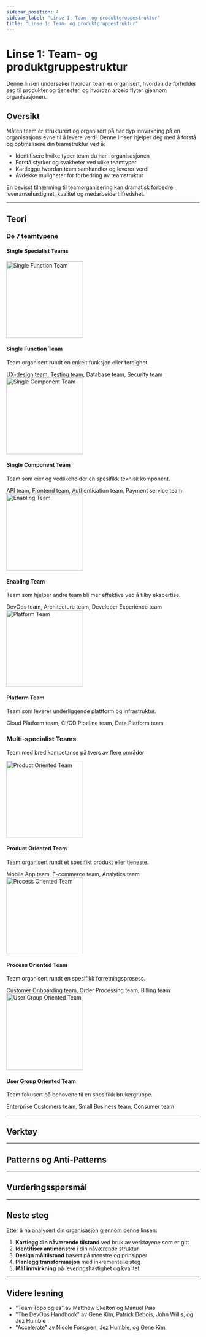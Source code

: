 ```yaml
---
sidebar_position: 4
sidebar_label: "Linse 1: Team- og produktgruppestruktur"
title: "Linse 1: Team- og produktgruppestruktur"
---
```


# Linse 1: Team- og produktgruppestruktur

Denne linsen undersøker hvordan team er organisert, hvordan de forholder seg til produkter og tjenester, og hvordan arbeid flyter gjennom organisasjonen.

## Oversikt

Måten team er strukturert og organisert på har dyp innvirkning på en organisasjons evne til å levere verdi. Denne linsen hjelper deg med å forstå og optimalisere din teamstruktur ved å:

- Identifisere hvilke typer team du har i organisasjonen
- Forstå styrker og svakheter ved ulike teamtyper
- Kartlegge hvordan team samhandler og leverer verdi
- Avdekke muligheter for forbedring av teamstruktur

En bevisst tilnærming til teamorganisering kan dramatisk forbedre leveransehastighet, kvalitet og medarbeidertilfredshet.

---

## Teori

<style>
{`
.single-specialist-grid {
  display: grid;
  grid-template-columns: repeat(2, 1fr);
  gap: 1.5rem;
  margin: 2rem 0;
}

.multi-specialist-grid {
  display: grid;
  grid-template-columns: repeat(3, 1fr);
  gap: 1.5rem;
  margin: 2rem 0;
}

.team-box {
  background: var(--ifm-card-background-color);
  border: 1px solid var(--ifm-color-emphasis-300);
  border-radius: 8px;
  padding: 1.5rem;
  text-align: center;
  transition: transform 0.3s ease, box-shadow 0.3s ease;
}

.team-box:hover {
  transform: translateY(-2px);
  box-shadow: var(--ifm-global-shadow-md);
  border-color: var(--ifm-color-primary);
}

.team-box img {
  margin-bottom: 1rem;
}

.team-box h4 {
  color: var(--ifm-color-primary);
  margin-bottom: 0.5rem;
}

.team-box p {
  font-size: 0.9rem;
  margin-bottom: 1rem;
}

.team-examples {
  font-size: 0.85rem;
  color: var(--ifm-color-emphasis-600);
  font-style: italic;
}

`}
</style>

### De 7 teamtypene

#### Single Specialist Teams

<div className="single-specialist-grid">

<div className="team-box">
<img src="/img/Single%20Function%20Team.png" alt="Single Function Team" width="200" />
<h4>Single Function Team</h4>
<p>Team organisert rundt en enkelt funksjon eller ferdighet.</p>
<div className="team-examples">
UX-design team, Testing team, Database team, Security team
</div>
</div>

<div className="team-box">
<img src="/img/Single%20component%20team.png" alt="Single Component Team" width="200" />
<h4>Single Component Team</h4>
<p>Team som eier og vedlikeholder en spesifikk teknisk komponent.</p>
<div className="team-examples">
API team, Frontend team, Authentication team, Payment service team
</div>
</div>

<div className="team-box">
<img src="/img/Enabling%20team.png" alt="Enabling Team" width="200" />
<h4>Enabling Team</h4>
<p>Team som hjelper andre team bli mer effektive ved å tilby ekspertise.</p>
<div className="team-examples">
DevOps team, Architecture team, Developer Experience team
</div>
</div>

<div className="team-box">
<img src="/img/Platform%20team.png" alt="Platform Team" width="200" />
<h4>Platform Team</h4>
<p>Team som leverer underliggende plattform og infrastruktur.</p>
<div className="team-examples">
Cloud Platform team, CI/CD Pipeline team, Data Platform team
</div>
</div>

</div>

<div className="section-header">
<h3>Multi-specialist Teams</h3>
<p className="section-description">Team med bred kompetanse på tvers av flere områder</p>
</div>

<div className="multi-specialist-grid">

<div className="team-box">
<img src="/img/Product%20Oriented%20team.png" alt="Product Oriented Team" width="200" />
<h4>Product Oriented Team</h4>
<p>Team organisert rundt et spesifikt produkt eller tjeneste.</p>
<div className="team-examples">
Mobile App team, E-commerce team, Analytics team
</div>
</div>

<div className="team-box">
<img src="/img/Prosess%20oriented%20team.png" alt="Process Oriented Team" width="200" />
<h4>Process Oriented Team</h4>
<p>Team organisert rundt en spesifikk forretningsprosess.</p>
<div className="team-examples">
Customer Onboarding team, Order Processing team, Billing team
</div>
</div>

<div className="team-box">
<img src="/img/Customer%20segment%20team.png" alt="User Group Oriented Team" width="200" />
<h4>User Group Oriented Team</h4>
<p>Team fokusert på behovene til en spesifikk brukergruppe.</p>
<div className="team-examples">
Enterprise Customers team, Small Business team, Consumer team
</div>
</div>

</div>

---

## Verktøy

---

## Patterns og Anti-Patterns

---

## Vurderingsspørsmål

---

## Neste steg

Etter å ha analysert din organisasjon gjennom denne linsen:

1. **Kartlegg din nåværende tilstand** ved bruk av verktøyene som er gitt
2. **Identifiser antimønstre** i din nåværende struktur
3. **Design måltilstand** basert på mønstre og prinsipper
4. **Planlegg transformasjon** med inkrementelle steg
5. **Mål innvirkning** på leveringshastighet og kvalitet

---

## Videre lesning

- "Team Topologies" av Matthew Skelton og Manuel Pais
- "The DevOps Handbook" av Gene Kim, Patrick Debois, John Willis, og Jez Humble
- "Accelerate" av Nicole Forsgren, Jez Humble, og Gene Kim